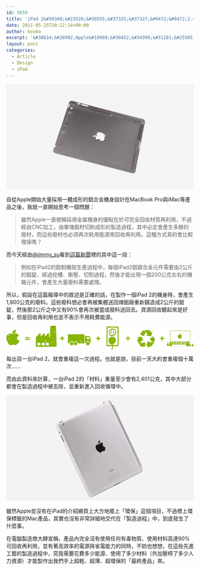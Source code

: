 ```yaml
---
id: 5650
title: 'iPad 2&#30340;&#23526;&#38555;&#37325;&#37327;&#9472;&#9472;2.401&#20844;&#26020;&#12290;'
date: 2011-05-25T10:12:14+00:00
author: kouko
excerpt: '&#38614;&#28982;Apple&#19968;&#30452;&#34399;&#31281;&#25505;&#29992;&#37329;&#23660;&#27231;&#36523;&#30340;&#20778;&#40670;&#22312;&#26044;&#21487;&#23436;&#20840;&#22238;&#25910;&#26448;&#36074;&#20877;&#21033;&#29992;&#65292;&#19981;&#36942;&#32147;&#30001;CNC&#21152;&#24037;&#65292;&#30001;&#21934;&#22602;&#37569;&#26448;&#20999;&#21066;&#25104;&#24418;&#30340;&#35069;&#36896;&#36942;&#31243;&#65292;&#20854;&#20013;&#24517;&#23450;&#26371;&#29986;&#29983;&#22810;&#39192;&#30340;&#24290;&#26448;&#65292;&#32780;&#36889;&#20123;&#24290;&#26448;&#20063;&#24517;&#38920;&#20877;&#27425;&#32791;&#29992;&#33021;&#28304;&#20358;&#22238;&#25910;&#20877;&#21033;&#29992;&#12290;&#36889;&#31278;&#26041;&#24335;&#30495;&#30340;&#26371;&#27604;&#36611;&#29872;&#20445;&#21966;&#65311;'
layout: post
categories:
  - Article
  - Design
  - iPad
---
```

<img alt="IPad 2 CNC unibody" border="0" src="/img/2011-05-25-ipad-2-unibody-cnc/iPad-2-CNC-unibody.jpg" title="iPad 2 CNC unibody.jpg" width="525" />

&#33258;&#24478;Apple&#38283;&#22987;&#22823;&#37327;&#25505;&#29992;&#19968;&#39636;&#25104;&#24418;&#30340;&#37569;&#21512;&#37329;&#27231;&#36523;&#35373;&#35336;&#22312;MacBook Pro&#33287;iMac&#31561;&#29986;&#21697;&#20043;&#24460;&#65292;&#25105;&#23601;&#19968;&#30452;&#38283;&#22987;&#24605;&#32771;&#19968;&#20491;&#21839;&#38988;&#65306;

> &#38614;&#28982;Apple&#19968;&#30452;&#34399;&#31281;&#25505;&#29992;&#37329;&#23660;&#27231;&#36523;&#30340;&#20778;&#40670;&#22312;&#26044;&#21487;&#23436;&#20840;&#22238;&#25910;&#26448;&#36074;&#20877;&#21033;&#29992;&#65292;&#19981;&#36942;&#32147;&#30001;CNC&#21152;&#24037;&#65292;&#30001;&#21934;&#22602;&#37569;&#26448;&#20999;&#21066;&#25104;&#24418;&#30340;&#35069;&#36896;&#36942;&#31243;&#65292;&#20854;&#20013;&#24517;&#23450;&#26371;&#29986;&#29983;&#22810;&#39192;&#30340;&#24290;&#26448;&#65292;&#32780;&#36889;&#20123;&#24290;&#26448;&#20063;&#24517;&#38920;&#20877;&#27425;&#32791;&#29992;&#33021;&#28304;&#20358;&#22238;&#25910;&#20877;&#21033;&#29992;&#12290;&#36889;&#31278;&#26041;&#24335;&#30495;&#30340;&#26371;&#27604;&#36611;&#29872;&#20445;&#21966;&#65311;

&#32780;&#20170;&#22825;&#32147;&#30001;[@jimmy_su](https://twitter.com/#!/jimmy_su/status/73183938595659776)&#30475;&#21040;[&#36889;&#31687;&#26032;&#32862;](http://big5.jrj.com.cn/gate/big5/hk.jrj.com.cn/2011/05/24015910033288.shtml)&#35041;&#30340;&#20854;&#20013;&#36889;&#19968;&#27573;&#65306;

> &#20363;&#22914;&#22312;iPad2&#30340;&#37569;&#21046;&#27231;&#27580;&#29983;&#29986;&#36942;&#31243;&#20013;&#65292;&#27599;&#20491;iPad2&#37569;&#37762;&#21512;&#37329;&#20803;&#20214;&#38656;&#35201;&#30001;2&#20844;&#26020;&#30340;&#37569;&#37664;&#65292;&#32147;&#36942;&#25366;&#27133;&#12289;&#34909;&#22739;&#12289;&#20999;&#21106;&#36942;&#31243;&#65292;&#28982;&#24460;&#25165;&#33021;&#20986;&#29694;&#19968;&#20491;200&#20844;&#20811;&#24038;&#21491;&#30340;&#27231;&#31665;&#20803;&#20214;&#65292;&#26371;&#29986;&#29983;&#22823;&#37327;&#24290;&#26009;&#38656;&#35201;&#34389;&#29702;&#12290;

&#25152;&#20197;&#65292;&#20551;&#35373;&#22312;&#36889;&#31687;&#22577;&#23566;&#20013;&#30340;&#25944;&#36848;&#26159;&#27491;&#30906;&#30340;&#35441;&#65292;&#22312;&#35069;&#20316;&#19968;&#20491;iPad 2&#30340;&#27231;&#36523;&#26178;&#65292;&#26371;&#29986;&#29983;1,800&#20844;&#20811;&#30340;&#24290;&#26009;&#12290;&#36889;&#20123;&#24290;&#26009;&#24819;&#24517;&#26371;&#20877;&#34987;&#38598;&#39636;&#36865;&#22238;&#29001;&#37569;&#24288;&#37325;&#26032;&#37956;&#36896;&#25104;2&#20844;&#26020;&#30340;&#37569;&#37664;&#65292;&#28982;&#24460;&#37027;2&#20844;&#26020;&#20043;&#20013;&#21448;&#26377;90%&#26371;&#20877;&#27425;&#34987;&#30070;&#25104;&#24290;&#26009;&#36865;&#22238;&#21435;&#12290;&#36039;&#28304;&#22238;&#25910;&#32893;&#36215;&#20358;&#26159;&#22909;&#20107;&#65292;&#20294;&#26159;&#22238;&#25910;&#20877;&#21033;&#29992;&#20063;&#20006;&#19981;&#34920;&#31034;&#19981;&#29992;&#32791;&#36027;&#33021;&#28304;&#12290;

<img alt="Enviro lifecycle20101020" border="0" height="64" src="/img/2011-05-25-ipad-2-unibody-cnc/enviro_lifecycle20101020.png" style="display: block; margin-left: auto; margin-right: auto; border: 0px initial initial;" title="enviro_lifecycle20101020.png" width="506" />

&#27599;&#20986;&#36008;&#19968;&#21488;iPad 2&#65292;&#23601;&#26371;&#37325;&#35079;&#36889;&#19968;&#27425;&#36942;&#31243;&#12290;&#20063;&#23601;&#26159;&#35498;&#65292;&#30446;&#21069;&#19968;&#22825;&#22823;&#32004;&#26371;&#37325;&#35079;&#20491;&#21313;&#33836;&#27425;&hellip;&hellip;

&#32780;&#30001;&#27492;&#36039;&#26009;&#20358;&#35336;&#31639;&#65292;&#19968;&#21488;iPad 2&#30340;&#12300;&#26448;&#26009;&#12301;&#37325;&#37327;&#33267;&#23569;&#26371;&#26377;2,401&#20844;&#20811;&#65292;&#20854;&#20013;&#22823;&#37096;&#20998;&#37117;&#26371;&#22312;&#35069;&#36896;&#36942;&#31243;&#20013;&#34987;&#21435;&#38500;&#65292;&#20006;&#37325;&#26032;&#36914;&#20837;&#22238;&#25910;&#24490;&#29872;&#20013;&#12290;

<img alt="IPad2 Back" border="0" src="/img/2011-05-25-ipad-2-unibody-cnc/iPad2_Back.jpg" title="iPad2_Back.jpg" width="525" />

&#38614;&#28982;Apple&#20006;&#27794;&#26377;&#22312;iPad&#30340;&#20171;&#32057;&#32178;&#38913;&#19978;&#22823;&#26041;&#22320;&#25850;&#19978;&#12300;&#29872;&#20445;&#12301;&#36889;&#20491;&#38917;&#30446;&#65292;&#19981;&#36942;&#27161;&#19978;&#29872;&#20445;&#27161;&#31844;&#30340;Mac&#29986;&#21697;&#65292;&#20854;&#23526;&#20063;&#27794;&#26377;&#38750;&#24120;&#35443;&#32048;&#22320;&#20132;&#20195;&#22312;&#12300;&#35069;&#36896;&#36942;&#31243;&#12301;&#20013;&#65292;&#21040;&#24213;&#30332;&#29983;&#20102;&#20160;&#40636;&#20107;&#12290;

&#22312;&#38651;&#33126;&#35069;&#36896;&#21830;&#22823;&#32902;&#23459;&#31281;&#65292;&#29986;&#21697;&#20839;&#23436;&#20840;&#27794;&#26377;&#20351;&#29992;&#20219;&#20309;&#26377;&#27602;&#29289;&#36074;&#12289;&#20351;&#29992;&#26448;&#26009;&#39640;&#36948;90%&#21487;&#22238;&#25910;&#20877;&#21033;&#29992;&#65292;&#20006;&#26377;&#33879;&#39640;&#25928;&#29575;&#30340;&#38651;&#28304;&#33287;&#30465;&#38651;&#33021;&#21147;&#30340;&#21516;&#26178;&#65292;&#19981;&#22952;&#20063;&#24819;&#24819;&#65292;&#22312;&#36889;&#20123;&#20808;&#36914;&#24037;&#34269;&#30340;&#35069;&#36896;&#36942;&#31243;&#20013;&#65292;&#31350;&#31455;&#38656;&#35201;&#33457;&#36027;&#22810;&#23569;&#33021;&#28304;&#12289;&#20351;&#29992;&#20102;&#22810;&#23569;&#26448;&#26009;&#65288;&#22806;&#21152;&#22739;&#27048;&#20102;&#22810;&#23569;&#20154;&#21147;&#36039;&#28304;&#65289;&#25165;&#33021;&#35069;&#20316;&#20986;&#25105;&#20497;&#25163;&#19978;&#36229;&#36629;&#12289;&#36229;&#34180;&#12289;&#36229;&#29872;&#20445;&#30340;&#12300;&#26368;&#32066;&#29986;&#21697;&#12301;&#20358;&#12290;
